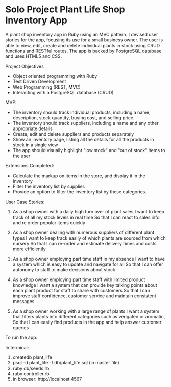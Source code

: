 # Solo Project Plant Life Shop Inventory App
A plant shop inventory app in Ruby using an MVC pattern. I devised user stories for the app, focusing its use for a small business owner. The user is able to view, edit, create and delete individual plants in stock using CRUD functions and RESTful routes. The app is backed by PostgreSQL database and uses HTML5 and CSS.

Project Objectives
- Object oriented programming with Ruby
- Test Driven Development
- Web Programming (REST, MVC)
- Interacting with a PostgreSQL database (CRUD)

MVP:
- The inventory should track individual products, including a name, description, stock quantity, buying cost, and selling price.
- The inventory should track suppliers, including a name and any other appropriate details
- Create, edit and delete suppliers and products separately
- Show an inventory page, listing all the details for all the products in stock in a single view
- The app should visually highlight "low stock" and "out of stock" items to the user

Extensions Completed:
- Calculate the markup on items in the store, and display it in the inventory
- Filter the inventory list by supplier.  
- Provide an option to filter the inventory list by these categories.

User Case Stories:
1.  As a shop owner with a daily high turn over of plant sales 
    I want to keep track of all my stock levels in real time
    So that I can react to sales info and re order popular items quickly 

2.  As a shop owner dealing with numerous suppliers of different plant types
    I want to keep track easily of which plants are sourced from which nursery
    So that I can re-order and estimate delivery times and costs more efficiently

3.  As a shop owner employing part time staff in my absence
    I want to have a system which is easy to update and navigate for all
    So that I can offer autonomy to staff to make decisions about stock

4.  As a shop owner employing part time staff with limited product knowledge
    I want a system that can provide key talking points about each plant product for staff to share with customers
    So that I can improve staff confidence, customer service and maintain consistent messages
    
5.  As a shop owner working with a large range of plants
    I want a system that filters plants into different categories such as verigated or aromatic,
    So that I can easily find products in the app and help answer customer queries

To run the app:

In terminal:
1.  createdb plant_life
2.  psql -d plant_life -f db/plant_life.sql (in master file)
3.  ruby db/seeds.rb
4.  ruby controller.rb
5.  in browser: http://localhost:4567


